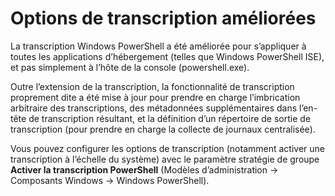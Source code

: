# Options de transcription améliorées

La transcription Windows PowerShell a été améliorée pour s’appliquer à toutes les applications d’hébergement (telles que Windows PowerShell ISE), et pas simplement à l’hôte de la console (powershell.exe).

Outre l’extension de la transcription, la fonctionnalité de transcription proprement dite a été mise à jour pour prendre en charge l’imbrication arbitraire des transcriptions, des métadonnées supplémentaires dans l’en-tête de transcription résultant, et la définition d’un répertoire de sortie de transcription (pour prendre en charge la collecte de journaux centralisée).

Vous pouvez configurer les options de transcription (notamment activer une transcription à l’échelle du système) avec le paramètre stratégie de groupe **Activer la transcription PowerShell** (Modèles d’administration -> Composants Windows -> Windows PowerShell).


<!--HONumber=Jun16_HO4-->


